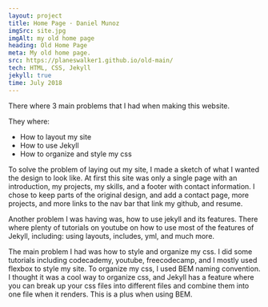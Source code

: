 ```yaml
---
layout: project
title: Home Page · Daniel Munoz
imgSrc: site.jpg
imgAlt: my old home page
heading: Old Home Page
meta: My old home page.
src: https://planeswalker1.github.io/old-main/
tech: HTML, CSS, Jekyll
jekyll: true
time: July 2018
---
```


There where 3 main problems that I had when making this website.

They where:

* How to layout my site
* How to use Jekyll
* How to organize and style my css

To solve the problem of laying out my site, I made a sketch of what I wanted the design to look like. At first this site was only a single page with an introduction, my projects, my skills, and a footer with contact information. I chose to keep parts of the original design, and add a contact page, more projects, and more links to the nav bar that link my github, and resume.

Another problem I was having was, how to use jekyll and its features. There where plenty of tutorials on youtube on how to use most of the features of Jekyll, including: using layouts, includes, yml, and much more.

The main problem I had was how to style and organize my css. I did some tutorials including codecademy, youtube, freecodecamp, and I mostly used flexbox to style my site. To organize my css, I used BEM naming convention. I thought it was a cool way to organize css, and Jekyll has a feature where you can break up your css files into different files and combine them into one file when it renders. This is a plus when using BEM.